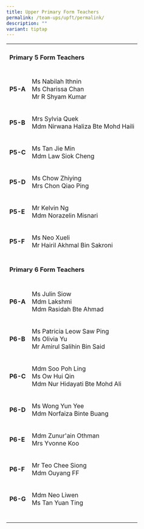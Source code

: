 ```yaml
---
title: Upper Primary Form Teachers
permalink: /team-ups/upft/permalink/
description: ""
variant: tiptap
---
```

<p></p><table><tbody><tr><td rowspan="1" colspan="2"><h4><strong>Primary 5 Form Teachers</strong></h4></td></tr><tr><td rowspan="1" colspan="1"><p><strong>P5-A</strong></p></td><td rowspan="1" colspan="1"><p>Ms Nabilah Ithnin <br>Ms Charissa Chan<br>Mr R Shyam Kumar</p></td></tr><tr><td rowspan="1" colspan="1"><p><strong>P5-B</strong></p></td><td rowspan="1" colspan="1"><p>Mrs Sylvia Quek<br>Mdm Nirwana Haliza Bte Mohd Haili</p></td></tr><tr><td rowspan="1" colspan="1"><p><strong>P5-C</strong></p></td><td rowspan="1" colspan="1"><p>Ms Tan Jie Min&nbsp;<br>Mdm Law Siok Cheng</p></td></tr><tr><td rowspan="1" colspan="1"><p><strong>P5-D</strong></p></td><td rowspan="1" colspan="1"><p>Ms Chow Zhiying<br>Mrs Chon Qiao Ping</p></td></tr><tr><td rowspan="1" colspan="1"><p><strong>P5-E</strong></p></td><td rowspan="1" colspan="1"><p>Mr Kelvin Ng<br>Mdm Norazelin Misnari</p></td></tr><tr><td rowspan="1" colspan="1"><p><strong>P5-F</strong></p></td><td rowspan="1" colspan="1"><p>Ms Neo Xueli<br>Mr Hairil Akhmal Bin Sakroni</p></td></tr><tr><td rowspan="1" colspan="2"><p></p><h4><strong>Primary 6 Form Teachers</strong></h4></td></tr><tr><td rowspan="1" colspan="1"><p><strong>P6-A</strong></p></td><td rowspan="1" colspan="1"><p>Ms Julin Siow<br>Mdm Lakshmi<br>Mdm Rasidah Bte Ahmad</p></td></tr><tr><td rowspan="1" colspan="1"><p><strong>P6-B</strong></p></td><td rowspan="1" colspan="1"><p>Ms Patricia Leow Saw Ping<br>Ms Olivia Yu<br>Mr Amirul Salihin Bin Said</p></td></tr><tr><td rowspan="1" colspan="1"><p><strong>P6-C</strong></p></td><td rowspan="1" colspan="1"><p>Mdm Soo Poh Ling<br>Ms Ow Hui Qin<br>Mdm Nur Hidayati Bte Mohd Ali</p></td></tr><tr><td rowspan="1" colspan="1"><p><strong>P6-D</strong></p></td><td rowspan="1" colspan="1"><p>Ms Wong Yun Yee<br>Mdm Norfaiza Binte Buang</p></td></tr><tr><td rowspan="1" colspan="1"><p><strong>P6-E</strong></p></td><td rowspan="1" colspan="1"><p>Mdm Zunur'ain Othman<br>Mrs Yvonne Koo</p></td></tr><tr><td rowspan="1" colspan="1"><p><strong>P6-F</strong></p></td><td rowspan="1" colspan="1"><p>Mr Teo Chee Siong<br>Mdm Ouyang FF</p></td></tr><tr><td rowspan="1" colspan="1"><p><strong>P6-G</strong></p></td><td rowspan="1" colspan="1"><p>Mdm Neo Liwen<br>Ms Tan Yuan Ting</p></td></tr><tr><td rowspan="1" colspan="1"><p></p></td><td rowspan="1" colspan="1"><p></p></td></tr></tbody></table><p></p>